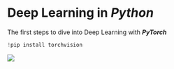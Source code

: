 # Deep Learning in *Python* 
The first steps to dive into Deep Learning with ***PyTorch*** 
```Python
!pip install torchvision
```
![](https://www.cloudmasters.es/wp-content/uploads/sites/5/2020/02/image-4.png)
